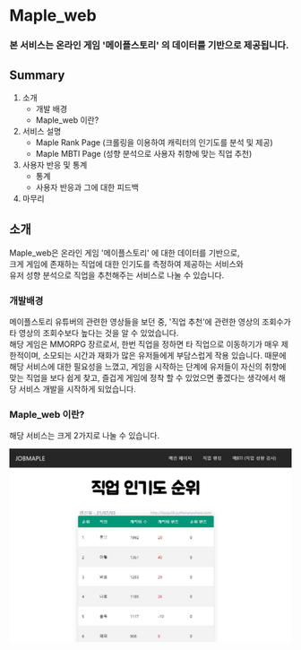 # Maple_web    
### 본 서비스는 온라인 게임 '메이플스토리' 의 데이터를 기반으로 제공됩니다.    

## Summary

1. 소개
    - 개발 배경
    - Maple_web 이란?
2. 서비스 설명
    - Maple Rank Page (크롤링을 이용하여 캐릭터의 인기도를 분석 및 제공)
    - Maple MBTI Page (성향 분석으로 사용자 취향에 맞는 직업 추천)
3. 사용자 반응 및 통계
    - 통계
    - 사용자 반응과 그에 대한 피드백
4. 마무리




## 소개
Maple_web은 온라인 게임 '메이플스토리' 에 대한 데이터를 기반으로,     
크게 게임에 존재하는 직업에 대한 인기도를 측정하여 제공하는 서비스와     
유저 성향 분석으로 직업을 추천해주는 서비스로 나눌 수 있습니다.

### 개발배경
메이플스토리 유튜버의 관련한 영상들을 보던 중, '직업 추천'에 관련한 영상의 조회수가 타 영상의 조회수보다 높다는 것을 알 수 있었습니다.     
해당 게임은 MMORPG 장르로서, 한번 직업을 정하면 타 직업으로 이동하기가 매우 제한적이며, 소모되는 시간과 재화가 많은 유저들에게 부담스럽게 작용 있습니다. 때문에 해당 서비스에 대한 필요성을 느꼈고, 게임을 시작하는 단계에 유저들이 자신의 취향에 맞는 직업을 보다 쉽게 찾고, 즐겁게 게임에 정착 할 수 있었으면 좋겠다는 생각에서 해당 서비스 개발을 시작하게 되었습니다.

### Maple_web 이란?
해당 서비스는 크게 2가지로 나눌 수 있습니다.    


![Rank_page_img](./docs/rank.jpg)
